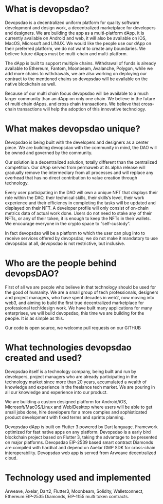 # What is devopsdao?

Devopsdao is a decentralized uniform platform for quality software development and design
work, a decentralized marketplace for developers and designers. We are building the app as a
multi-platform dApp, it is currently available on Android and web, it will also be available on
iOS, MacOS, Microsoft and LINUX. We would like the people use our dApp on their
preferred platform, we do not want to create any boundaries. We believe future dApps must
be multi-chain and multi-platform.

The dApp is built to support multiple chains. Withdrawal of funds is already available to
Ethereum, Fantom, Moonbeam, Avalanche, Polygon, while we add more chains to
withdrawals, we are also working on deploying our contract to the mentioned chains so
devopsdao will be available on the native blockchain as well.

Because of our multi chain focus devopsdao will be available to a much larger community
than an dApp on only one chain. We believe in the future of multi chain dApps, and cross
chain transactions. We believe that cross-chain transactions will help the adoption of this
innovative technology.

# What makes devopsdao unique?

Devopsdao is being built with the developers and designers as a center piece. We are building
devopsdao with the community in mind, the DAO will be owned and governed by the
community.

Our solution is a decentralized solution, totally different than the centralized competition. Our
dApp served from permaweb at its alpha release will gradually remove the intermediary from
all processes and will replace any overhead that has no direct contribution to value creation
through technology.

Every user participating in the DAO will own a unique NFT that displays their role within the
DAO, their technical skills, their skills’s level, their work experience and their efficiency in
completing the tasks will be updated and displayed on their NFT. A developer profile will
only consist of on-chain metrics data of actual work done. Users do not need to stake any of
their NFTs, or any of their token, it is enough to keep the NFTs in their wallets. We encourage
everyone in the crypto space to “self-custody”.

In fact devopsdao will be a platform to which the user can plug into to receive services
offered by devopsdao; we do not make it mandatory to use devopsdao at all, devopsdao is not
restrictive, but inclusive.

# Who are the people behind devopsDAO?

First of all we are people who believe in that technology should be used for the good of
humanity. We are a small group of tech professionals, designers and project managers, who
have spent decades in web2, now moving into web3, and aiming to build the first true
decentralized marketplace for professional tech/design work. We have built many applications
for many enterprises, we will build devopsdao, this time we are building for the people. It is
as simple as this.

Our code is open source, we welcome pull requests on our GITHUB

# What technologies devopsdao created and used?

Devopsdao itself is a technology company, being built and run by developers, project
managers who are already participating in the technology market since more than 20 years,
accumulated a wealth of knowledge and experience in the freelance tech market. We are
pouring in all our knowledge and experience into our product.

We are building a custom designed platform for Android/iOS, Microsoft/MacOS/Linux and
Web/Desktop where users will be able to get small jobs done, hire developers for a more
complex and sophisticated product development with fixed terms and sprints planning.

Devopsdao dApp is built on Flutter 3 powered by Dart language. Framework optimized for
fast native apps on any platform. Devopsdao is a early bird blockchain project based on
Flutter 3, taking the advantage to be presented on major platforms. Devopsdao EIP-2539
based smart contract Diamonds are compiled with hardhat and depend on Axelar GMP SDK
for cross-chain interoperability. Devopsdao web app is served from Arweave decentralized
cloud.

# Technology used and implemented

Arweave, Axelar, Dart2, Flutter3, Moonbeam,
Solidity, Walletconnect, Ethereum EIP-2535 Diamonds, EIP-1155 multi token contracts.